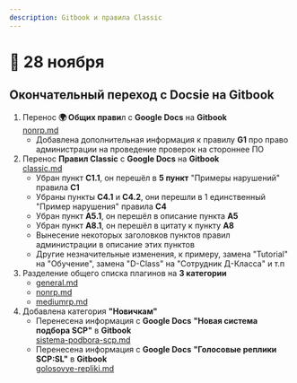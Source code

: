 ```yaml
---
description: Gitbook и правила Classic
---
```


# 🍁 28 ноября

## Окончательный переход с Docsie на Gitbook

1. Перенос **🌍 Общих прави**л с **Google Docs** на **Gitbook**\
   [nonrp.md](../../rules/nonrp.md "mention")
   * Добавлена дополнительная информация к правилу **G1** про право администрации на проведение проверок на стороннее ПО
2. Перенос **Правил Classic** с **Google Docs** на **Gitbook**\
   [classic.md](../../rules/classic.md "mention")
   * Убран пункт **C1.1**, он перешёл в **5 пункт** "Примеры нарушений" правила **C1**
   * Убраны пункты **C4.1** и **C4.2**, они перешли в 1 единственный "Пример нарушения" правила **C4**
   * Убран пункт **A5.1**, он перешёл в описание пункта **A5**
   * Убран пункт **A8.1**, он перешёл в цитату к пункту **A8**
   * Вынесение некоторых заголовков пунктов правил администрации в описание этих пунктов
   * Другие незначительные изменения, к примеру, замена "Tutorial" на "Обучение", замена "D-Class" на "Сотрудник Д-Класса" и т.п
3. Разделение общего списка плагинов на **3 категории**
   * [general.md](../../plugins/general.md "mention")
   * [nonrp.md](../../plugins/nonrp.md "mention")
   * [mediumrp.md](../../plugins/mediumrp.md "mention")
4. Добавлена категория **"Новичкам"**
   * Перенесена информация с **Google Docs** **"Новая система подбора SCP"** в **Gitbook**\
     [sistema-podbora-scp.md](../../newbies/obshii-spisok/sistema-podbora-scp.md "mention")
   * Перенесена информация с **Google Docs** **"Голосовые реплики SCP:SL"** в **Gitbook**\
     [golosovye-repliki.md](../../newbies/obshii-spisok/golosovye-repliki.md "mention")
